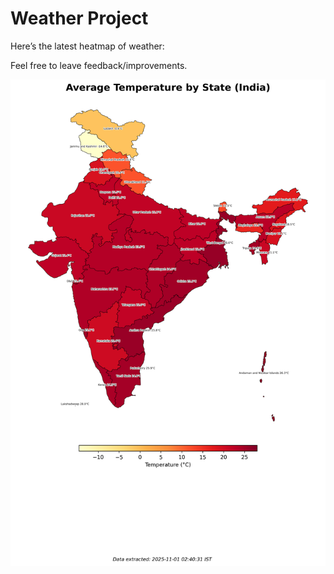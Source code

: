 # Weather Project

Here’s the latest heatmap of weather:

Feel free to leave feedback/improvements.

![India Heatmap](docs/assets/india_heatmap.png?v=0525C9)
